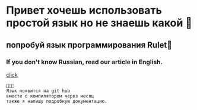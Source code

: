 # Привет хочешь использовать простой язык но не знаешь какой 🌅

## попробуй язык программирования Rulet🎂

### If you don't know Russian, read our article in English.
[click](https://github.com/YaroslavlPe1/Ru/blob/main/ReadMe%20en.md)


```
🥳🥳🥳
Язык появится на git hub
вместе с компилятором через месяц
также я напишу подробную документацию.
```
